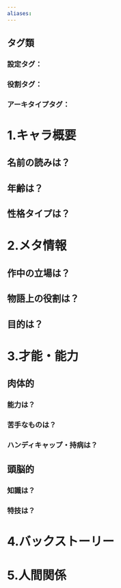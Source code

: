 ```yaml
---
aliases:
---
```

## タグ類
### 設定タグ：
### 役割タグ：
### アーキタイプタグ：
# 1.キャラ概要 

## 名前の読みは？
## 年齢は？
## 性格タイプは？
# 2.メタ情報
## 作中の立場は？
## 物語上の役割は？
## 目的は？
# 3.才能・能力
## 肉体的
### 能力は？
### 苦手なものは？
### ハンディキャップ・持病は？
## 頭脳的
### 知識は？
### 特技は？
# 4.バックストーリー
# 5.人間関係
